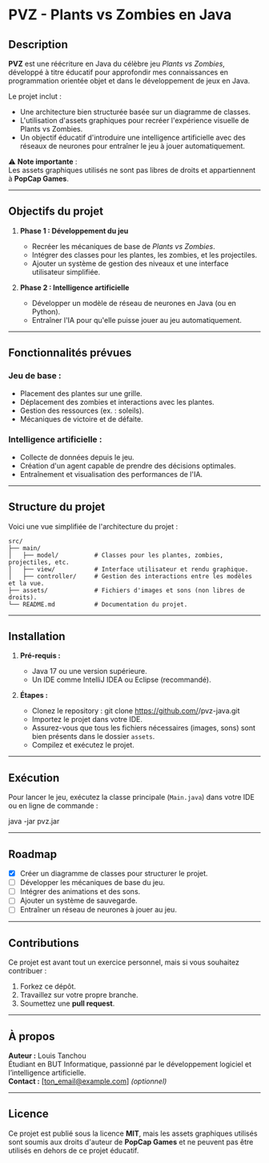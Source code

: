 # PVZ - Plants vs Zombies en Java

## Description

**PVZ** est une réécriture en Java du célèbre jeu *Plants vs Zombies*, développé à titre éducatif pour approfondir mes connaissances en programmation orientée objet et dans le développement de jeux en Java.

Le projet inclut :
- Une architecture bien structurée basée sur un diagramme de classes.
- L'utilisation d'assets graphiques pour recréer l'expérience visuelle de Plants vs Zombies.
- Un objectif éducatif d'introduire une intelligence artificielle avec des réseaux de neurones pour entraîner le jeu à jouer automatiquement.

⚠️ **Note importante** :  
Les assets graphiques utilisés ne sont pas libres de droits et appartiennent à **PopCap Games**.

---

## Objectifs du projet

1. **Phase 1 : Développement du jeu**
    - Recréer les mécaniques de base de *Plants vs Zombies*.
    - Intégrer des classes pour les plantes, les zombies, et les projectiles.
    - Ajouter un système de gestion des niveaux et une interface utilisateur simplifiée.

2. **Phase 2 : Intelligence artificielle**
    - Développer un modèle de réseau de neurones en Java (ou en Python).
    - Entraîner l'IA pour qu'elle puisse jouer au jeu automatiquement.

---

## Fonctionnalités prévues

### Jeu de base :
- Placement des plantes sur une grille.
- Déplacement des zombies et interactions avec les plantes.
- Gestion des ressources (ex. : soleils).
- Mécaniques de victoire et de défaite.

### Intelligence artificielle :
- Collecte de données depuis le jeu.
- Création d'un agent capable de prendre des décisions optimales.
- Entraînement et visualisation des performances de l'IA.

---

## Structure du projet

Voici une vue simplifiée de l'architecture du projet :

```plaintext
src/
├── main/
│   ├── model/          # Classes pour les plantes, zombies, projectiles, etc.
│   ├── view/           # Interface utilisateur et rendu graphique.
│   ├── controller/     # Gestion des interactions entre les modèles et la vue.
├── assets/             # Fichiers d'images et sons (non libres de droits).
└── README.md           # Documentation du projet.
```
---

## Installation

1. **Pré-requis :**
   - Java 17 ou une version supérieure.
   - Un IDE comme IntelliJ IDEA ou Eclipse (recommandé).

2. **Étapes :**
   - Clonez le repository :
     git clone https://github.com/<ton-nom-d-utilisateur>/pvz-java.git
   - Importez le projet dans votre IDE.
   - Assurez-vous que tous les fichiers nécessaires (images, sons) sont bien présents dans le dossier `assets`.
   - Compilez et exécutez le projet.

---

## Exécution

Pour lancer le jeu, exécutez la classe principale (`Main.java`) dans votre IDE ou en ligne de commande :

java -jar pvz.jar

---

## Roadmap

- [x] Créer un diagramme de classes pour structurer le projet.
- [ ] Développer les mécaniques de base du jeu.
- [ ] Intégrer des animations et des sons.
- [ ] Ajouter un système de sauvegarde.
- [ ] Entraîner un réseau de neurones à jouer au jeu.

---

## Contributions

Ce projet est avant tout un exercice personnel, mais si vous souhaitez contribuer :
1. Forkez ce dépôt.
2. Travaillez sur votre propre branche.
3. Soumettez une **pull request**.

---

## À propos

**Auteur :** Louis Tanchou  
Étudiant en BUT Informatique, passionné par le développement logiciel et l’intelligence artificielle.  
**Contact :** [ton_email@example.com] *(optionnel)*

---

## Licence

Ce projet est publié sous la licence **MIT**, mais les assets graphiques utilisés sont soumis aux droits d'auteur de **PopCap Games** et ne peuvent pas être utilisés en dehors de ce projet éducatif.